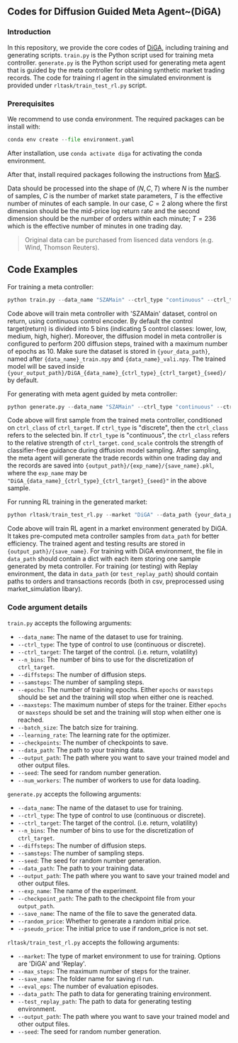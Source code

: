 ## Codes for Diffusion Guided Meta Agent~(DiGA)

### Introduction
In this repository, we provide the core codes of [DiGA](https://arxiv.org/pdf/2408.12991), including training and generating scripts.
`train.py` is the Python script used for training meta controller. `generate.py` is the Python script used for generating meta agent that is guided by the meta controller for obtaining synthetic market trading records. The code for training rl agent in the simulated environment is provided under `rltask/train_test_rl.py` script.

### Prerequisites
We recommend to use conda environment. The required packages can be install with:
```python
conda env create --file environment.yaml
```
After installation, use `conda activate diga` for activating the conda environment.

After that, install required packages following the instructions from [MarS](https://github.com/microsoft/MarS).

Data should be processed into the shape of $(N, C, T)$ where $N$ is the number of samples, $C$ is the number of market state parameters, $T$ is the effective number of minutes of each sample. In our case, $C=2$ along where the first dimension should be the mid-price log return rate and the second dimension should be the number of orders within each minute; $T=236$ which is the effective number of minutes in one trading day. 

> Original data can be purchased from lisenced data vendors (e.g. Wind, Thomson Reuters).


## Code Examples
For training a meta controller:

```python
python train.py --data_name "SZAMain" --ctrl_type "continuous" --ctrl_target "return" --n_bins 5 --diffsteps 200 --epochs 10 --checkpoints 3 --data_path {your_data_path} --output_path {your_output_path} --seed 0
```

Code above will train meta controller with 'SZAMain' dataset, control on return, using continuous control encoder. By default the control target(return) is divided into 5 bins (indicating 5 control classes: lower, low, medium, high, higher). Moreover, the diffusion model in meta controller is configured to perform 200 diffusion steps, trained with a maximum number of epochs as 10. Make sure the dataset is stored in `{your_data_path}`, named after `{data_name}_train.npy` and `{data_name}_vali.npy`. The trained model will be saved inside `{your_output_path}/DiGA_{data_name}_{ctrl_type}_{ctrl_target}_{seed}/` by default. 

For generating with meta agent guided by meta controller:

```python
python generate.py --data_name "SZAMain" --ctrl_type "continuous" --ctrl_target "return" --ctrl_class 0 --cond_scale 1 --samsteps 20 --data_path {your_data_path} --output_path {your_output_path} --exp_name {your_exp_name} --checkpoint_path "last.ckpt" --save_name "DiGA_generation" --seed 0
```

Code above will first sample from the trained meta controller, conditioned on `ctrl_class` of `ctrl_target`. If `ctrl_type` is "discrete", then the `ctrl_class` refers to the selected bin. If `ctrl_type` is "continuous", the `ctrl_class` refers to the relative strength of `ctrl_target`. `cond_scale` controls the strength of classifier-free guidance during diffusion model sampling. After sampling, the meta agent will generate the trade records within one trading day and the records are saved into `{output_path}/{exp_name}/{save_name}.pkl`, where the `exp_name` may be `"DiGA_{data_name}_{ctrl_type}_{ctrl_target}_{seed}"` in the above sample.

For running RL training in the generated market:
```python
python rltask/train_test_rl.py --market "DiGA" --data_path {your_data_path} --test_replay_path {your_test_replay_path} --output_path {your_output_path} --save_name {your_save_name}
```
Code above will train RL agent in a market environment generated by DiGA. It takes pre-computed meta controller samples from `data_path` for better efficiency. The trained agent and testing results are stored in `{output_path}/{save_name}`. For training with DiGA environment, the file in `data_path` should contain a dict with each item storing one sample generated by meta controller. For training (or testing) with Replay environment, the data in `data_path` (or `test_replay_path`) should contain paths to orders and transactions records (both in csv, preprocessed using market_simulation libary).

### Code argument details
`train.py` accepts the following arguments:
- `--data_name`: The name of the dataset to use for training.
- `--ctrl_type`: The type of control to use (continuous or discrete).
- `--ctrl_target`: The target of the control. (i.e. return, volatility)
- `--n_bins`: The number of bins to use for the discretization of `ctrl_target`.
- `--diffsteps`: The number of diffusion steps.
- `--samsteps`: The number of sampling steps.
- `--epochs`: The number of training epochs. Either `epochs` or `maxsteps` should be set and the training will stop when either one is reached.
- `--maxsteps`: The maximum number of steps for the trainer. Either `epochs` or `maxsteps` should be set and the training will stop when either one is reached.
- `--batch_size`: The batch size for training.
- `--learning_rate`: The learning rate for the optimizer.
- `--checkpoints`: The number of checkpoints to save.
- `--data_path`: The path to your training data.
- `--output_path`: The path where you want to save your trained model and other output files.
- `--seed`: The seed for random number generation.
- `--num_workers`: The number of workers to use for data loading.

`generate.py` accepts the following arguments:

- `--data_name`: The name of the dataset to use for training.
- `--ctrl_type`: The type of control to use (continuous or discrete).
- `--ctrl_target`: The target of the control. (i.e. return, volatility)
- `--n_bins`: The number of bins to use for the discretization of `ctrl_target`.
- `--diffsteps`: The number of diffusion steps.
- `--samsteps`: The number of sampling steps.
- `--seed`: The seed for random number generation.
- `--data_path`: The path to your training data.
- `--output_path`: The path where you want to save your trained model and other output files.
- `--exp_name`: The name of the experiment.
- `--checkpoint_path`: The path to the checkpoint file from your `output_path`.
- `--save_name`: The name of the file to save the generated data.
- `--random_price`: Whether to generate a random initial price.
- `--pseudo_price`: The initial price to use if random_price is not set.

`rltask/train_test_rl.py` accepts the following arguments:

- `--market`: The type of market environment to use for training. Options are 'DiGA' and 'Replay'.
- `--max_steps`: The maximum number of steps for the trainer.
- `--save_name`: The folder name for saving rl run.
- `--eval_eps`: The number of evaluation episodes.
- `--data_path`: The path to data for generating training environment.
- `--test_replay_path`: The path to data for generating testing environment.
- `--output_path`: The path where you want to save your trained model and other output files.
- `--seed`: The seed for random number generation.
